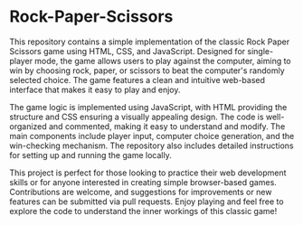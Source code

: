 # Rock-Paper-Scissors

This repository contains a simple implementation of the classic Rock Paper Scissors game using HTML, CSS, and JavaScript. Designed for single-player mode, the game allows users to play against the computer, aiming to win by choosing rock, paper, or scissors to beat the computer's randomly selected choice. The game features a clean and intuitive web-based interface that makes it easy to play and enjoy.

The game logic is implemented using JavaScript, with HTML providing the structure and CSS ensuring a visually appealing design. The code is well-organized and commented, making it easy to understand and modify. The main components include player input, computer choice generation, and the win-checking mechanism. The repository also includes detailed instructions for setting up and running the game locally.

This project is perfect for those looking to practice their web development skills or for anyone interested in creating simple browser-based games. Contributions are welcome, and suggestions for improvements or new features can be submitted via pull requests. Enjoy playing and feel free to explore the code to understand the inner workings of this classic game!
